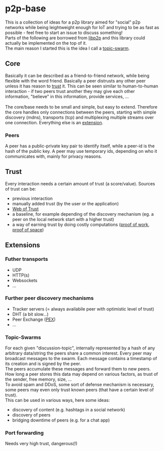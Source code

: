 # p2p-base

This is a collection of ideas for a p2p library aimed for "social" p2p networks while being leightweight enough for IoT and trying to be as fast as possible - feel free to start an issue to discuss something! \
Parts of the following are borrowed from [libp2p](https://libp2p.io) and this library could actually be implemented on the top of it.\
The main reason I started this is the idea I call a [topic-swarm](###Topic-Swarms).

## Core

Basically it can be described as a friend-to-friend network, while being flexible with the word friend. Basically a peer distrusts any other peer unless it has reason to [trust](##Trust) it. This can be seen similar to human-to-human interaction - if two peers trust another they may give each other information, "believe" in this information, provide services, ...\
 \
The core/base needs to be small and simple, but easy to extend. 
Therefore the core handles only connections between the peers, starting with simple discovery (mdns), transports (tcp) and multiplexing multiple streams over one connection. Everything else is an [extension](##Extensions).

### Peers

A peer has a public-private key pair to identify itself, while a peer-id is the hash of the public key.
A peer may use temporary ids, depending on who it communicates with, mainly for privacy reasons.

## Trust

Every interaction needs a certain amount of trust (a score/value).
Sources of trust can be:

- previous interaction 
- manually added trust (by the user or the application)
- [Web of Trust](https://en.wikipedia.org/wiki/Web_of_trust)
- a baseline, for example depending of the discovery mechanism (eg. a peer on the local network start with a higher trust)
- a way of earning trust by doing costly computations ([proof of work](https://en.wikipedia.org/wiki/Proof-of-work_system), [proof of space](https://en.wikipedia.org/wiki/Proof-of-space))

## Extensions

### Futher transports

- UDP
- HTTP(s)
- Websockets
- ...

### Further peer discovery mechanisms

- Tracker servers (= always availabile peer with optimistic level of trust)
- DHT (a bit slow...)
- Peer Exchange ([PEX](https://en.wikipedia.org/wiki/Peer_exchange))
- ...

### Topic-Swarms

For each given "discussion-topic", internally represented by a hash of 
any arbitrary data/string the peers share a common interest.
Every peer may broadcast messages to the swarm. Each message contains a timestamp of its creation and is signed by the peer. \
The peers accumulate these messages and forward them to new peers. How long a peer stores this data may depend on various factors, as trust of the sender, free memory, size, ...\
To avoid spam and DDoS, some sort of defense mechanism is necessary, some peers may even only trust known peers (that have a certain level of trust). \
This can be used in various ways, here some ideas:

- discovery of content (e.g. hashtags in a social network)
- discovery of peers
- bridging downtime of peers (e.g. for a chat app)

### Port forwarding

Needs very high trust, dangerous(!)